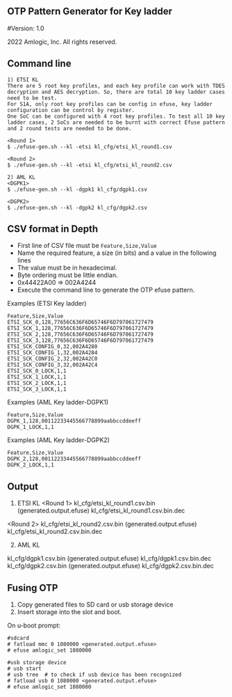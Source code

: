 OTP Pattern Generator for Key ladder
-----------------------------
#Version: 1.0

2022 Amlogic, Inc. All rights reserved.

## Command line
```
1) ETSI KL
There are 5 root key profiles, and each key profile can work with TDES decryption and AES decryption. So, there are total 10 key ladder cases need to be test.
For S1A, only root key profiles can be config in efuse, key ladder configuration can be control by register.
One SoC can be configured with 4 root key profiles. To test all 10 key ladder cases, 2 SoCs are needed to be burnt with correct Efuse pattern and 2 round tests are needed to be done.

<Round 1>
$ ./efuse-gen.sh --kl -etsi kl_cfg/etsi_kl_round1.csv

<Round 2>
$ ./efuse-gen.sh --kl -etsi kl_cfg/etsi_kl_round2.csv

2) AML KL
<DGPK1>
$ ./efuse-gen.sh --kl -dgpk1 kl_cfg/dgpk1.csv

<DGPK2>
$ ./efuse-gen.sh --kl -dgpk2 kl_cfg/dgpk2.csv
```

## CSV format in Depth
* First line of CSV file must be `Feature,Size,Value`
* Name the required feature, a size (in bits) and a value in the following lines
* The value must be in hexadecimal.
* Byte ordering must be little endian.
* 0x44422A00 => 002A4244
* Execute the command line to generate the OTP efuse pattern.

Examples (ETSI Key ladder)

```
Feature,Size,Value
ETSI_SCK_0,128,77656C636F6D65746F6D797061727479
ETSI_SCK_1,128,77656C636F6D65746F6D797061727479
ETSI_SCK_2,128,77656C636F6D65746F6D797061727479
ETSI_SCK_3,128,77656C636F6D65746F6D797061727479
ETSI_SCK_CONFIG_0,32,002A4280
ETSI_SCK_CONFIG_1,32,002A4284
ETSI_SCK_CONFIG_2,32,002A42C0
ETSI_SCK_CONFIG_3,32,002A42C4
ETSI_SCK_0_LOCK,1,1
ETSI_SCK_1_LOCK,1,1
ETSI_SCK_2_LOCK,1,1
ETSI_SCK_3_LOCK,1,1
```

Examples (AML Key ladder-DGPK1)

```
Feature,Size,Value
DGPK_1,128,00112233445566778899aabbccddeeff
DGPK_1_LOCK,1,1
```

Examples (AML Key ladder-DGPK2)

```
Feature,Size,Value
DGPK_2,128,00112233445566778899aabbccddeeff
DGPK_2_LOCK,1,1
```

## Output
1) ETSI KL
<Round 1>
kl_cfg/etsi_kl_round1.csv.bin (generated.output.efuse)
kl_cfg/etsi_kl_round1.csv.bin.dec

<Round 2>
kl_cfg/etsi_kl_round2.csv.bin (generated.output.efuse)
kl_cfg/etsi_kl_round2.csv.bin.dec

2) AML KL
<DGPK1>
kl_cfg/dgpk1.csv.bin (generated.output.efuse)
kl_cfg/dgpk1.csv.bin.dec

<DGPK2>
kl_cfg/dgpk2.csv.bin (generated.output.efuse)
kl_cfg/dgpk2.csv.bin.dec

## Fusing OTP
1. Copy generated files to SD card or usb storage device
2. Insert storage into the slot and boot.

On u-boot prompt:

```
#sdcard
# fatload mmc 0 1080000 <generated.output.efuse>
# efuse amlogic_set 1080000

#usb storage device
# usb start
# usb tree  # to check if usb device has been recognized
# fatload usb 0 1080000 <generated.output.efuse>
# efuse amlogic_set 1080000
```
